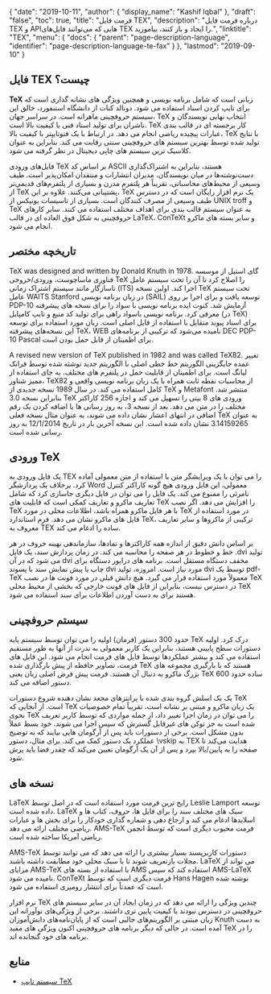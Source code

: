 {
  "date": "2019-10-11",
  "author": {
    "display_name": "Kashif Iqbal"
},
  "draft": "false",
  "toc": true,
  "title": "فرمت فایل TEX",
  "description": "درباره فرمت فایل TEX و APIهایی که می‌توانند فایل‌های TEX را ایجاد و باز کنند، بیاموزید.",
  "linktitle": "TEX",
  "menu": {
    "docs": {
      "parent": "page-description-language",
      "identifier": "page-description-language-te-fax"
}
},
  "lastmod": "2019-09-10"
}

## فایل TEX چیست؟ ##

**TeX** زبانی است که شامل برنامه نویسی و همچنین ویژگی های نشانه گذاری است که برای تایپ کردن اسناد استفاده می شود. دونالد کنات از دانشگاه استنفورد، خالق این سیستم حروفچینی ماهرانه است. در سراسر جهان، TeX انتخاب نهایی نویسندگان و ناشران برای تولید اسناد فنی با کیفیت بالا است. TeX کار برجسته ای در قالب بندی عبارات پیچیده ریاضی انجام می دهد. در ارتباط با یک فتوتایپتر با کیفیت بالا، TeX با نتایج تولید شده توسط بهترین سیستم های حروفچینی سنتی رقابت می کند. بنابراین به عنوان کلاسیک ترین سیستم های چاپی دیجیتال در نظر گرفته می شود.

فایل‌های ورودی TeX بر اساس کد ASCII هستند، بنابراین به اشتراک‌گذاری دست‌نوشته‌ها در میان نویسندگان، مدیران انتشارات و منتقدان امکان‌پذیر است. طیف وسیعی از محیط‌های محاسباتی، تقریباً هر پلتفرم مدرن و بسیاری از پلتفرم‌های قدیمی‌تر از TeX پشتیبانی می‌کنند. علاوه بر این، TeX یک نرم افزار رایگان است که در دسترس طیف وسیعی از مصرف کنندگان است. بسیاری از تاسیسات یونیکس از UNIX troff و TeX به عنوان سیستم قالب بندی برای اهداف مختلف استفاده می کنند. سایر کارهای حروفچینی به شکل فوق العاده ای در قالب LaTeX، ConTeXt و سایر بسته های ماکرو انجام می شود.

## تاریخچه مختصر ##

TeX was designed and written by Donald Knuth in 1978. گای استیل از موسسه فناوری ماساچوست، ورودی/خروجی TeX را اصلاح کرد تا آن را تحت سیستم عامل ناسازگار مانند سیستم اشتراک زمانی (ITS) اجرا کند. اولین نسخه TeX تحت سیستم عامل WAITS Stanford در زبان برنامه نویسی (SAIL) توسعه یافت و برای اجرا بر روی PDP-10 آزمایش شد. کنوت ایده برنامه نویسی با سواد را برای نسخه های پیشرفته معرفی کرد. برنامه نویسی باسواد راهی برای تولید کد منبع و تایپ کامپایل (در TeX) برای اسناد پیوند متقابل با استفاده از فایل اصلی است. زبان مورد استفاده برای توسعه این نسخه‌های پیشرفته TeX، WEB نامیده می‌شود که ترکیبی از برنامه‌های DEC PDP-10 Pascal برای اطمینان از قابل حمل بودن است.

A revised new version of TeX published in 1982 and was called TeX82. تغییر عمده جایگزینی الگوریتم خط خطی اصلی با الگوریتم جدید نوشته شده توسط فرانک لیانگ است. برای اطمینان از قابلیت حمل در پلتفرم های مختلف، به جای استفاده از ممیز شناور، TeX82 از محاسبات نقطه ثابت همراه با یک زبان برنامه نویسی واقعی و کامل استفاده می کند. در سال 1989 نسخه جدیدی از TeX و Metafont منتشر شد. بنابراین نسخه 3.0 TeX ورودی های 8 بیتی را تسهیل می کند و اجازه 256 کاراکتر مختلف را در متن می دهد. بعد از نسخه 3، به روز رسانی ها با اضافه کردن یک رقم اضافی در انتهای اعشار نشان داده می شوند، به عنوان مثال نسخه فعلی TeX به عنوان 3.14159265 نشان داده شده است. این نسخه آخرین بار در تاریخ 12/1/2014 به روز رسانی شده است.

## ورودی TeX ##

یک فایل ورودی به TEX را می توان با یک ویرایشگر متن با استفاده از متن معمولی آماده کرد. برخلاف یک پردازشگر Word معمولی، این فایل ورودی هیچ گونه کاراکتر کنترل نامرئی را ممنوع می کند. یک فایل را می توان در فایل دیگری جاسازی کرد که شامل تعاریف ماکرو و تعاریف کمکی است که قابلیت های TeX را افزایش می دهد. اگر نصب TeX با هر فایل ماکرو همراه باشد، اطلاعات محلی در مورد TeX در مورد استفاده از فایل های ماکرو نشان می دهد. فرم استاندارد TeX، ترکیبی از ماکروها و سایر تعاریف معروف به TEX ساده را ادغام می کند.

بر اساس دانش دقیق از اندازه همه کاراکترها و نمادها، سازماندهی بهینه حروف در هر خط و خطوط در هر صفحه را محاسبه می کند. در زمان پردازش سند، یک فایل .dvi تولید می شود که در آن dvi مخفف دستگاه مستقل است. برنامه های درایور دستگاه برای چاپ یا پیش نمایش سند با پسوند dvi مورد نیاز است. امروزه، تولید dvi توسط یک pdf-TeX معمولاً مورد استفاده قرار می گیرد. هیچ دانش قبلی در مورد فونت ها در نصب TeX در دسترس نیست، بنابراین از فایل های فونت خارجی که بخشی از محیط محلی TeX هستند برای به دست آوردن اطلاعات برای سند استفاده می شود.

## سیستم حروفچینی ##

حدود 300 دستور (فرمان) اولیه را می توان توسط سیستم پایه TeX درک کرد. اولیه دستورات سطح پایینی هستند، بنابراین یک کاربر معمولی به ندرت از آنها به طور مستقیم استفاده می کند و بیشتر عملکردها توسط فایل های فرمت انجام می شود. این فایل های فرمت، تصاویر حافظه از پیش بارگذاری شده TeX هستند که با بارگیری مجموعه های بزرگ ماکرو به دنبال آن هستند. فرمت پیش فرض اصلی زبان یعنی TeX ساده حدود 600 دستور اضافه می کند.

یک بک اسلش گروه بندی شده با پرانتزهای مجعد نشان دهنده شروع دستورات TeX است. از آنجایی که TeX یک زبان ماکرو و مبتنی بر نشانه است، تقریباً تمام خصوصیات نحوی TeX را می توان در زمان اجرا تغییر داد، از جمله مواردی که توسط کاربر تعریف شده است به جز توکن های غیرقابل گسترش که سپس اجرا می شوند. خود بسط عملاً بدون مشکل است. برخی از دستورات باید پس از آرگومان هایی بیایند که به توضیح عملکرد یک دستور کمک می کند. برای مثال، دستور \vskip به TEX هدایت می‌کند تا صفحه را به پایین/بالا بپرد و پس از آن یک آرگومان تعیین می‌کند که چقدر فضا باید پرش شود.

## نسخه های ##

LaTeX رایج ترین فرمت مورد استفاده است که در اصل توسط Leslie Lamport توسعه داده شده است. LaTeX سبک های مختلف سند را برای فایل ها، حروف، کتاب ها و اسلایدها ادغام می کند و ارجاع دهی و شماره گذاری خودکار را برای بخش ها و عبارات ریاضی مختلف ارائه می دهد. AMS-TeX فرمت محبوب دیگری است که توسط انجمن ریاضی آمریکا ساخته شده است.

AMS-TeX دستورات کاربرپسند بسیار بیشتری را ارائه می دهد که می توانند توسط مجلات بازتعریف شوند تا با سبک محلی خود مطابقت داشته باشند. LaTeX می تواند از مزایای AMS-TeX با استفاده از بسته های AMS استفاده کند که سپس AMS-LaTeX نامیده می شود. ConTeXt فرمت دیگری است که توسط Hans Hagen نوشته شده است که عمدتاً برای انتشار رومیزی استفاده می شود.

نرم افزار TeX چندین ویژگی را ارائه می دهد که در زمان ایجاد آن در سایر سیستم های حروفچینی در دسترس نبودند یا کیفیت پایین تری داشتند. برخی از ویژگی‌های نوآورانه این زبان مبتنی بر الگوریتم‌های جالبی است که از پایان‌نامه‌های دانش‌آموزان Knuth به دست آمده است. در حالی که دیگر برنامه های حروفچینی اکنون ویژگی های مفید TeX را در برنامه های خود گنجانده اند.

## منابع ##

* [سیستم تایپ TeX](https://en.wikipedia.org/wiki/TeX)


